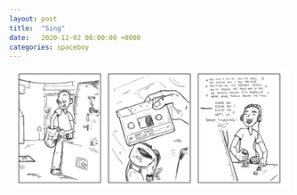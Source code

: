 ```yaml
---
layout: post
title:  "Sing"
date:   2020-12-02 00:00:00 +0000
categories: spaceboy
---
```


![Sing](../spaceboy/18%20-%20sing.png)

